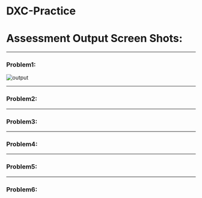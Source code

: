# DXC-Practice
<h1>Assessment Output Screen Shots:</h1>
<hr>
<h3>Problem1:</h1>
<img src = "Employee_output.jpg" alt = "output">
<hr>
<h3>Problem2:</h1>
<hr>
<h3>Problem3:</h1>
<hr>
<h3>Problem4:</h1>
<hr>
<h3>Problem5:</h1>
<hr>
<h3>Problem6:</h1>

